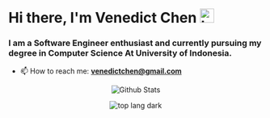 # Hi there, I'm Venedict Chen <img src="https://user-images.githubusercontent.com/1303154/88677602-1635ba80-d120-11ea-84d8-d263ba5fc3c0.gif" width="28px" height="28px" alt="hi"> </h1>
### I am a Software Engineer enthusiast and currently pursuing my degree in Computer Science At University of Indonesia.

- 📫 How to reach me: **venedictchen@gmail.com**

<!-- GitHub stats from https://github.com/anuraghazra/github-readme-stats -->
<p align="center"><img align="center" src="https://my-stats-inky.vercel.app/api?username=venedictchen&show_icons=true&locale=en&theme=tokyonight&hide_border=true&hide_title=true" alt="Github Stats" /></p>

<p align="center"><img align="center" src="https://my-stats-inky.vercel.app/api/top-langs?username=venedictchen&show_icons=true&locale=en&layout=compact&hide=css,dart,cmake,html&theme=tokyonight&hide_border=true&hide_title=true&exclude_repo=my-stats" alt="top lang dark" /></p>

<!--

Here are some ideas to get you started:

- 🔭 I’m currently working on ...
- 🌱 I’m currently learning ...
- 👯 I’m looking to collaborate on ...
- 🤔 I’m looking for help with ...
- 💬 Ask me about ...

- 😄 Pronouns: ...
- ⚡ Fun fact: ...
-->
